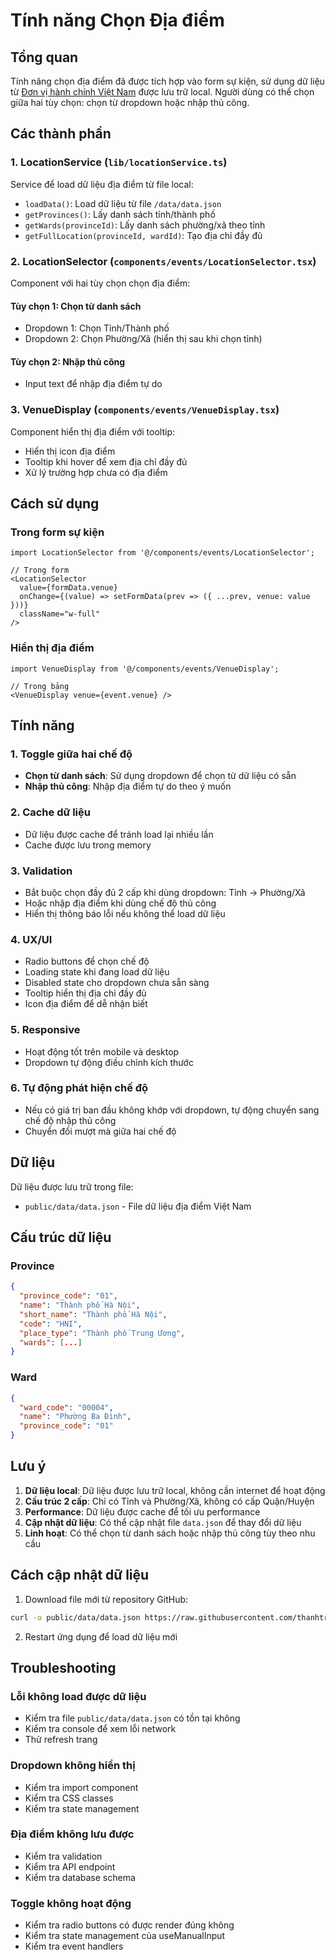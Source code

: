 # Tính năng Chọn Địa điểm

## Tổng quan

Tính năng chọn địa điểm đã được tích hợp vào form sự kiện, sử dụng dữ liệu từ [Đơn vị hành chính Việt Nam](https://github.com/thanhtrungit97/dvhcvn.git) được lưu trữ local. Người dùng có thể chọn giữa hai tùy chọn: chọn từ dropdown hoặc nhập thủ công.

## Các thành phần

### 1. LocationService (`lib/locationService.ts`)

Service để load dữ liệu địa điểm từ file local:

- `loadData()`: Load dữ liệu từ file `/data/data.json`
- `getProvinces()`: Lấy danh sách tỉnh/thành phố
- `getWards(provinceId)`: Lấy danh sách phường/xã theo tỉnh
- `getFullLocation(provinceId, wardId)`: Tạo địa chỉ đầy đủ

### 2. LocationSelector (`components/events/LocationSelector.tsx`)

Component với hai tùy chọn chọn địa điểm:

#### Tùy chọn 1: Chọn từ danh sách
- Dropdown 1: Chọn Tỉnh/Thành phố
- Dropdown 2: Chọn Phường/Xã (hiển thị sau khi chọn tỉnh)

#### Tùy chọn 2: Nhập thủ công
- Input text để nhập địa điểm tự do

### 3. VenueDisplay (`components/events/VenueDisplay.tsx`)

Component hiển thị địa điểm với tooltip:

- Hiển thị icon địa điểm
- Tooltip khi hover để xem địa chỉ đầy đủ
- Xử lý trường hợp chưa có địa điểm

## Cách sử dụng

### Trong form sự kiện

```tsx
import LocationSelector from '@/components/events/LocationSelector';

// Trong form
<LocationSelector
  value={formData.venue}
  onChange={(value) => setFormData(prev => ({ ...prev, venue: value }))}
  className="w-full"
/>
```

### Hiển thị địa điểm

```tsx
import VenueDisplay from '@/components/events/VenueDisplay';

// Trong bảng
<VenueDisplay venue={event.venue} />
```

## Tính năng

### 1. Toggle giữa hai chế độ
- **Chọn từ danh sách**: Sử dụng dropdown để chọn từ dữ liệu có sẵn
- **Nhập thủ công**: Nhập địa điểm tự do theo ý muốn

### 2. Cache dữ liệu
- Dữ liệu được cache để tránh load lại nhiều lần
- Cache được lưu trong memory

### 3. Validation
- Bắt buộc chọn đầy đủ 2 cấp khi dùng dropdown: Tỉnh → Phường/Xã
- Hoặc nhập địa điểm khi dùng chế độ thủ công
- Hiển thị thông báo lỗi nếu không thể load dữ liệu

### 4. UX/UI
- Radio buttons để chọn chế độ
- Loading state khi đang load dữ liệu
- Disabled state cho dropdown chưa sẵn sàng
- Tooltip hiển thị địa chỉ đầy đủ
- Icon địa điểm để dễ nhận biết

### 5. Responsive
- Hoạt động tốt trên mobile và desktop
- Dropdown tự động điều chỉnh kích thước

### 6. Tự động phát hiện chế độ
- Nếu có giá trị ban đầu không khớp với dropdown, tự động chuyển sang chế độ nhập thủ công
- Chuyển đổi mượt mà giữa hai chế độ

## Dữ liệu

Dữ liệu được lưu trữ trong file:
- `public/data/data.json` - File dữ liệu địa điểm Việt Nam

## Cấu trúc dữ liệu

### Province
```json
{
  "province_code": "01",
  "name": "Thành phố Hà Nội",
  "short_name": "Thành phố Hà Nội",
  "code": "HNI",
  "place_type": "Thành phố Trung Ương",
  "wards": [...]
}
```

### Ward
```json
{
  "ward_code": "00004",
  "name": "Phường Ba Đình",
  "province_code": "01"
}
```

## Lưu ý

1. **Dữ liệu local**: Dữ liệu được lưu trữ local, không cần internet để hoạt động
2. **Cấu trúc 2 cấp**: Chỉ có Tỉnh và Phường/Xã, không có cấp Quận/Huyện
3. **Performance**: Dữ liệu được cache để tối ưu performance
4. **Cập nhật dữ liệu**: Có thể cập nhật file `data.json` để thay đổi dữ liệu
5. **Linh hoạt**: Có thể chọn từ danh sách hoặc nhập thủ công tùy theo nhu cầu

## Cách cập nhật dữ liệu

1. Download file mới từ repository GitHub:
```bash
curl -o public/data/data.json https://raw.githubusercontent.com/thanhtrungit97/dvhcvn/main/json/data.json
```

2. Restart ứng dụng để load dữ liệu mới

## Troubleshooting

### Lỗi không load được dữ liệu
- Kiểm tra file `public/data/data.json` có tồn tại không
- Kiểm tra console để xem lỗi network
- Thử refresh trang

### Dropdown không hiển thị
- Kiểm tra import component
- Kiểm tra CSS classes
- Kiểm tra state management

### Địa điểm không lưu được
- Kiểm tra validation
- Kiểm tra API endpoint
- Kiểm tra database schema

### Toggle không hoạt động
- Kiểm tra radio buttons có được render đúng không
- Kiểm tra state management của useManualInput
- Kiểm tra event handlers 